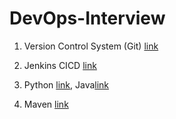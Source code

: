 # DevOps-Interview

1. Version Control System (Git)
[link](https://github.com/Prakhar4444/Final_Project_SCM)

2. Jenkins CICD [link](https://github.com/Prakhar4444/CICD-LAB-FILE-FOLDERS/tree/master/R171218074)

3. Python [link](https://github.com/Prakhar4444/200-Days-of-code), Java[link](https://github.com/Prakhar4444/JAVA_CODING)

4. Maven [link](https://github.com/Prakhar4444/BRM)

